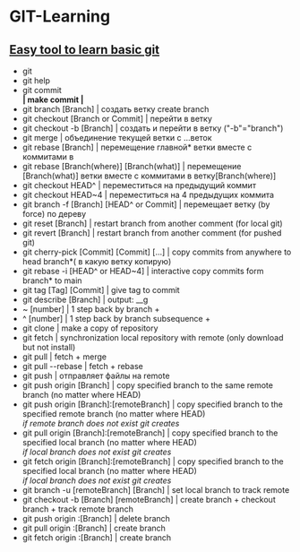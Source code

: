 # GIT-Learning
[Easy tool to learn basic git](https://learngitbranching.js.org/?locale=en_US&DEMO=)<br>
---
- git<br>
- git help<br>
- git commit<br>                                **| make commit |**<br>
- git branch [Branch]                             | создать ветку create branch<br>
- git checkout [Branch or Commit]                 | перейти в ветку<br>
- git checkout -b [Branch]                        | создать и перейти в ветку ("-b"="branch") <br>
- git merge                                       | объединение текущей ветки с ...веток<br>  
- git rebase [Branch]                             | перемещение главной* ветки вместе с коммитами в<br>
- git rebase [Branch(where)] [Branch(what)]       | перемещение [Branch(what)] ветки вместе с коммитами в ветку[Branch(where)]<br>
- git checkout HEAD^                              | переместиться на предыдущий коммит<br>
- git checkout HEAD~4                             | переместиться на 4 предыдущих коммита<br>
- git branch -f [Branch] [HEAD^ or Commit]        | перемещает ветку (by force) по дереву<br>
- git reset [Branch]                              | restart branch from another comment (for local git)<br>
- git revert [Branch]                             | restart branch from another comment (for pushed git)<br>
- git cherry-pick [Commit] [Commit] [...]         | copy commits from anywhere to head branch*( в какую ветку копирую)<br>
- git rebase -i [HEAD^ or HEAD~4]                 | interactive copy commits form branch* to main<br>
- git tag [Tag] [Commit]                          | give tag to commit<br>
- git describe [Branch]                           | output: <tag>_<numCommits>_g<hash><br>
- ~ [number]                                      | 1 step back by branch +<br>
- ^ [number]                                      | 1 step back by branch subsequence +<br>
- git clone                                       | make a copy of repository<br>
- git fetch                                       | synchronization local repository with remote (only download but not install)<br>
- git pull                                        | fetch + merge<br>
- git pull --rebase                               | fetch + rebase<br>
- git push                                        | отправляет файлы на remote<br>
- git push origin [Branch]                        | copy specified branch to the same remote branch (no matter where HEAD)<br>
- git push origin [Branch]:[remoteBranch]         | copy specified branch to the specified remote branch (no matter where HEAD) <br>
                                                *if remote branch does not exist git creates*<br>
- git pull origin [Branch]:[remoteBranch]         | copy specified branch to the specified local branch (no matter where HEAD) <br>
                                                *if local branch does not exist git creates*<br>
- git fetch origin [Branch]:[remoteBranch]        | copy specified branch to the specified local branch (no matter where HEAD) <br>
                                                *if local branch does not exist git creates*<br>
- git branch -u [remoteBranch] [Branch]           | set local branch to track remote<br>
- git checkout -b [Branch] [remoteBranch]         | create branch + checkout branch + track remote branch<br>
- git push origin :[Branch]                       | delete branch<br>
- git pull origin :[Branch]                       | create branch<br>
- git fetch origin :[Branch]                      | create branch<br>

